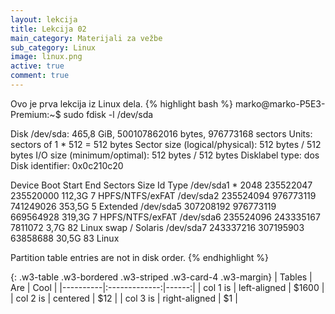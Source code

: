 ```yaml
---
layout: lekcija
title: Lekcija 02
main_category: Materijali za vežbe
sub_category: Linux
image: linux.png
active: true
comment: true
---
```


Ovo je prva lekcija iz Linux dela.
{% highlight bash %}
marko@marko-P5E3-Premium:~$ sudo fdisk -l /dev/sda

Disk /dev/sda: 465,8 GiB, 500107862016 bytes, 976773168 sectors
Units: sectors of 1 * 512 = 512 bytes
Sector size (logical/physical): 512 bytes / 512 bytes
I/O size (minimum/optimal): 512 bytes / 512 bytes
Disklabel type: dos
Disk identifier: 0x0c210c20

Device     Boot     Start       End   Sectors   Size Id Type
/dev/sda1  *         2048 235522047 235520000 112,3G  7 HPFS/NTFS/exFAT
/dev/sda2       235524094 976773119 741249026 353,5G  5 Extended
/dev/sda5       307208192 976773119 669564928 319,3G  7 HPFS/NTFS/exFAT
/dev/sda6       235524096 243335167   7811072   3,7G 82 Linux swap / Solaris
/dev/sda7       243337216 307195903  63858688  30,5G 83 Linux

Partition table entries are not in disk order.
{% endhighlight %}

{: .w3-table .w3-bordered .w3-striped .w3-card-4 .w3-margin}
| Tables   |      Are      |  Cool |
|----------|:-------------:|------:|
| col 1 is |  left-aligned | $1600 |
| col 2 is |    centered   |   $12 |
| col 3 is | right-aligned |    $1 |
